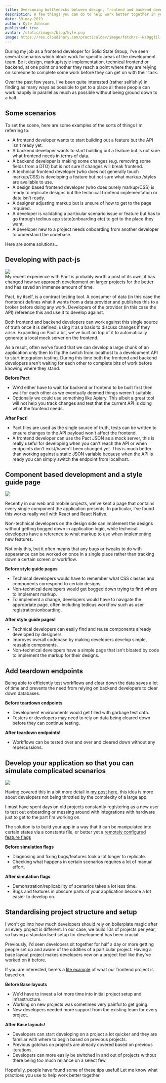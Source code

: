 ```yaml
---
title: Overcoming bottlenecks between design, frontend and backend developers
description: A few things you can do to help work better together in your development team
date: 30-may-2019
author: Kyle Johnson
published: true
avatar: /static/images/blog/kyle.png
image: https://res.cloudinary.com/practicaldev/image/fetch/s--Nz0ggTil--/c_limit%2Cf_auto%2Cfl_progressive%2Cq_auto%2Cw_880/https://i.ibb.co/QnSn2xD/traffic.jpg
---
```


During my job as a frontend developer for Solid State Group, I've seen several scenarios which block work for specific areas of the development team. Be it design, markup/style implementation, technical frontend or backend, at one point or another they reach a point where they are relying on someone to complete some work before they can get on with their task.

Over the past few years, I've been quite interested (rather selfishly) in finding as many ways as possible to get to a place all these people can work happily in parallel as much as possible without being ground down to a halt.

## Some scenarios

To set the scene, here are some examples of the sorts of things I'm referring to:

- A frontend developer wants to start building out a feature but the API isn't ready yet.
- A backend developer wants to start building out a feature but is not sure what frontend needs in terms of data.
- A backend developer is making some changes (e.g. removing some fields from a DTO) but is not sure if changes will break frontend.
- A technical frontend developer (who does not generally touch markup/CSS) is developing a feature but not sure what markup /styles are available to use.
- A design based frontend developer (who does purely markup/CSS) is ready to replicate designs but the technical frontend implementation or data isn’t ready.
- A designer adjusting markup but is unsure of how to get to the page required.
- A developer is validating a particular scenario issue or feature but has to go through tedious app state(onboarding etc) to get to the place they want.
- A developer new to a project needs onboarding from another developer to understand the codebase.

Here are some solutions...

## Developing with pact-js

<img src="https://raw.githubusercontent.com/pact-foundation/pact-logo/master/media/logo-black.png"/>

<br/>
My recent experience with Pact is probably worth a post of its own, it has changed how we approach development on larger projects for the better and has saved an immense amount of time.

Pact, by itself, is a contract testing tool. A consumer of data (in this case the frontend) defines what it wants from a data provider and publishes this to a broker before doing any work. Developers of the provider (in this case the API) reference this and use it to develop against.

Both frontend and backend developers can work against this single source of truth once it is defined, using it as a basis to discuss changes if they arise. Expanding on Pact a bit, we've built on top of it to automatically generate a local mock server on the frontend.

As a result, often we've found that we can develop a large chunk of an application only then to flip the switch from localhost to a development API to start integration testing. During this time both the frontend and backend developers aren't waiting for each other to complete bits of work before knowing where they stand.

**Before Pact**
 - We'd either have to wait for backend or frontend to be built first then wait for each other as we eventually deemed things weren't suitable.
 - Optionally we could use something like Apiary. This albeit a great tool will not help you track changes and test that the current API is doing what the frontend needs.

**After Pact!**
- Pact files are used as the single source of truth, tests can be written to ensure changes to the API payload won't affect the frontend.
- A frontend developer can use the Pact JSON as a mock server, this is really useful for developing when you can't reach the API or when endpoints don't exist/haven't been changed yet. This is much better than working against a static JSON variable because when the API is ready you can simply switch the endpoint from localhost.
 
## Component based development and a style guide page
<img src="https://i.imgur.com/klecdce.png"/>

Recently in our web and mobile projects, we've kept a page that contains every single component the application presents. In particular, I've found this works really well with React and React Native.

Non-technical developers on the design side can implement the designs without getting bogged down in application logic, while technical developers have a reference to what markup to use when implementing new features.

Not only this, but it often means that any bugs or tweaks to do with appearance can be worked on once in a single place rather than tracking down a certain screen or workflow.

**Before style guide pages**
 - Technical developers would have to remember what CSS classes and components correspond to certain designs.
 - Non-technical developers would get bogged down trying to find where to implement markup.
 - To implement a change, developers would have to navigate the appropriate page, often including tedious workflow such as user registration/onboarding.

**After style guide pages!**
- Technical developers can easily find and reuse components already developed by designers.
- Improves overall codebase by making developers develop simple, reusable components.
- Non-technical developers have a simple page that isn't bloated by code to implement the markup for their designs.
  
## Add teardown endpoints

Being able to efficiently test workflows and clear down the data saves a lot of time and prevents the need from relying on backend developers to clear down databases.

**Before teardown endpoints**
 - Development environments would get filled with garbage test data.
 - Testers or developers may need to rely on data being cleared down before they can continue testing.

**After teardown endpoints!**
 - Workflows can be tested over and over and cleared down without any repercussions.

##  Develop your application so that you can simulate complicated scenarios

<img src="https://res.cloudinary.com/practicaldev/image/fetch/s--Zt0VBETr--/c_limit%2Cf_auto%2Cfl_progressive%2Cq_auto%2Cw_880/https://preview.ibb.co/kkXXD9/download.png"/>

Having covered this in a bit more detail in [my post here](https://dev.to/kylessg/using-feature-flags-for-client-demos-and-simulating-complex-scenarios-1gih), this idea is more about developers not being throttled by the complexity of a large app. 

I must have spent days on old projects constantly registering as a new user to test out onboarding or messing around with integrations with hardware just to get to the part I'm working on. 

The solution is to build your app in a way that it can be manipulated into certain states via a constants file, or better yet a [remotely configured feature flags](https://bullet-train.io)

**Before simulation flags**
 - Diagnosing and fixing bugs/features took a lot longer to replicate.
 - Checking what happens in certain scenarios requires a lot of manual effort.

**After simulation flags**
 - Demonstration/replicability of scenarios takes a lot less time.
 - Bugs and features in obscure parts of your application become a lot easier to develop on.

## Standardising project structure and setup

I won't go into how much developers should rely on boilerplate magic after all every project is different. In our case, we build 10s of projects per year, so having a standardised setup for development has been crucial.

Previously, I'd seen developers sit together for half a day or more getting people set up and aware of the oddities of a particular project. Having a base layout project makes developers new on a project feel like they've worked on it before.

If you are interested, here's a [lite example](https://dev.to/kylessg/a-sensible-approach-to-cross-platform-development-with-react-and-react-native-57pk) of what our frontend project is based on.

**Before Base layouts**
 - We'd have to invest a lot more time into initial project setup and infrastructure. 
 - Working on new projects was sometimes very painful to get going.
 - New developers needed more support from the existing team for every project.

**After Base layouts!**
- Developers can start developing on a project a lot quicker and they are familiar with where to begin based on previous projects. 
- Previous gotchas on projects are already covered based on previous iterations.
- Developers can more easily be switched in and out of projects without there being too much reliance on a select few.


Hopefully, people have found some of these tips useful! Let me know what practices you use to help work better together.
